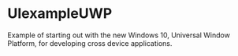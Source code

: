 # UIexampleUWP
Example of starting out with the new Windows 10, Universal Window Platform, for developing cross device applications. 
